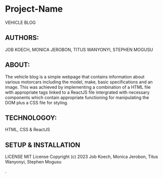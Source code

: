 
# Project-Name
VEHICLE BLOG

## AUTHORS: 
JOB KOECH, MONICA JEROBON, TITUS WANYONYI, STEPHEN MOGUSU
## ABOUT:
 The vehicle blog is a simple webpage that contains information about various motorcars including the model, make, basic specifications and an image. This was achieved by implementing a combination of a HTML file with appropriate tags linked to a ReactJS file intergrated with necessary components which contain appropriate functioning for manipulating the DOM plus a CSS file for styling.
## TECHNOLOGOY:
HTML, CSS & ReactJS

## SETUP & INSTALLATION

LICENSE MIT License Copyright (c) 2023 Job Koech, Monica Jerobon, Titus Wanyonyi, Stephen Mogusu

.